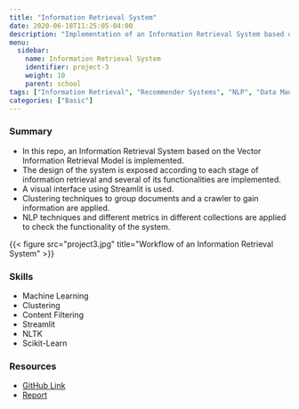 ```yaml
---
title: "Information Retrieval System"
date: 2020-06-18T11:25:05-04:00
description: "Implementation of an Information Retrieval System based on the Vector Information Retrieval Model"
menu:
  sidebar:
    name: Information Retrieval System
    identifier: project-3
    weight: 10
    parent: school
tags: ["Information Retrieval", "Recommender Systems", "NLP", "Data Manipulation", "Importing & Cleaning Data", "Machine Learning"]
categories: ["Basic"]
---
```

### Summary

* In this repo, an Information Retrieval System based on the Vector Information Retrieval Model is implemented.
* The design of the system is exposed according to each stage of information retrieval and several of its functionalities are implemented.
* A visual interface using Streamlit is used.
* Clustering techniques to group documents and a crawler to gain information are applied.
* NLP techniques and different metrics in different collections are applied to check the functionality of the system.


{{< figure src="project3.jpg" title="Workflow of an Information Retrieval System" >}}

### **Skills**

- Machine Learning
- Clustering
- Content Filtering
- Streamlit
- NLTK
- Scikit-Learn

### Resources

- [GitHub Link](https://github.com/lorainemg/information-retrieval-system)
- [Report](https://github.com/lorainemg/information-retrieval-system/blob/main/doc/C511%20Loraine%20Monteagudo%2C%20Tony%20Raul%20Blanco.pdf)